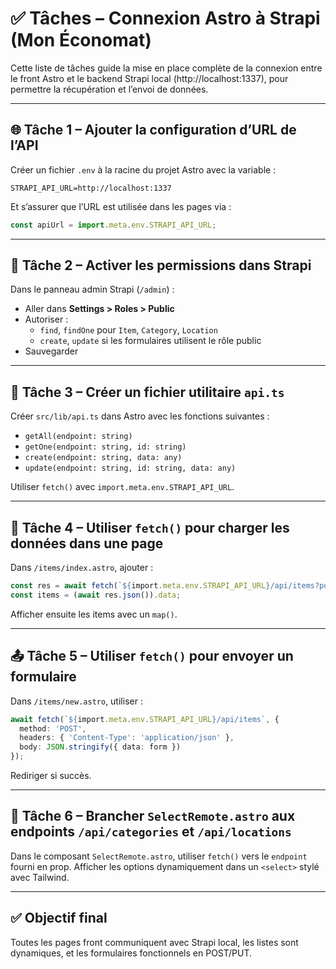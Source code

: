
# ✅ Tâches – Connexion Astro à Strapi (Mon Économat)

Cette liste de tâches guide la mise en place complète de la connexion entre le front Astro et le backend Strapi local (http://localhost:1337), pour permettre la récupération et l’envoi de données.

---

## 🌐 Tâche 1 – Ajouter la configuration d’URL de l’API

Créer un fichier `.env` à la racine du projet Astro avec la variable :
```
STRAPI_API_URL=http://localhost:1337
```
Et s’assurer que l’URL est utilisée dans les pages via :
```js
const apiUrl = import.meta.env.STRAPI_API_URL;
```

---

## 🔐 Tâche 2 – Activer les permissions dans Strapi

Dans le panneau admin Strapi (`/admin`) :
- Aller dans **Settings > Roles > Public**
- Autoriser :
  - `find`, `findOne` pour `Item`, `Category`, `Location`
  - `create`, `update` si les formulaires utilisent le rôle public
- Sauvegarder

---

## 🔁 Tâche 3 – Créer un fichier utilitaire `api.ts`

Créer `src/lib/api.ts` dans Astro avec les fonctions suivantes :
- `getAll(endpoint: string)`
- `getOne(endpoint: string, id: string)`
- `create(endpoint: string, data: any)`
- `update(endpoint: string, id: string, data: any)`

Utiliser `fetch()` avec `import.meta.env.STRAPI_API_URL`.

---

## 📄 Tâche 4 – Utiliser `fetch()` pour charger les données dans une page

Dans `/items/index.astro`, ajouter :
```ts
const res = await fetch(`${import.meta.env.STRAPI_API_URL}/api/items?populate=*`);
const items = (await res.json()).data;
```

Afficher ensuite les items avec un `map()`.

---

## 📤 Tâche 5 – Utiliser `fetch()` pour envoyer un formulaire

Dans `/items/new.astro`, utiliser :
```ts
await fetch(`${import.meta.env.STRAPI_API_URL}/api/items`, {
  method: 'POST',
  headers: { 'Content-Type': 'application/json' },
  body: JSON.stringify({ data: form })
});
```

Rediriger si succès.

---

## 🔽 Tâche 6 – Brancher `SelectRemote.astro` aux endpoints `/api/categories` et `/api/locations`

Dans le composant `SelectRemote.astro`, utiliser `fetch()` vers le `endpoint` fourni en prop. Afficher les options dynamiquement dans un `<select>` stylé avec Tailwind.

---

## ✅ Objectif final

Toutes les pages front communiquent avec Strapi local, les listes sont dynamiques, et les formulaires fonctionnels en POST/PUT.
